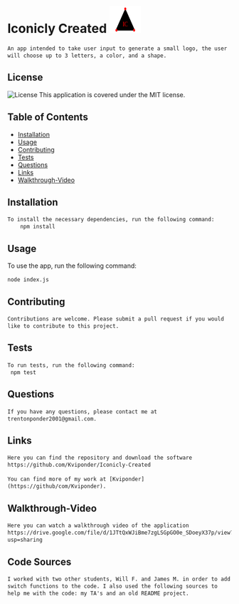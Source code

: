 # Iconicly Created <img src="examples/IC.svg" alt="Icon" width="70" height="60">

    An app intended to take user input to generate a small logo, the user will choose up to 3 letters, a color, and a shape.

## License

![License](https://img.shields.io/badge/License-MIT-green.svg)
This application is covered under the MIT license.

## Table of Contents

- [Installation](#installation)
- [Usage](#usage)
- [Contributing](#contributing)
- [Tests](#tests)
- [Questions](#questions)
- [Links](#links)
- [Walkthrough-Video](#walkthrough-video)

## Installation

    To install the necessary dependencies, run the following command:
        npm install

## Usage

To use the app, run the following command:

    node index.js

## Contributing

    Contributions are welcome. Please submit a pull request if you would like to contribute to this project.

## Tests

    To run tests, run the following command:
     npm test

## Questions

    If you have any questions, please contact me at trentonponder2001@gmail.com.

## Links

    Here you can find the repository and download the software https://github.com/Kviponder/Iconicly-Created

    You can find more of my work at [Kviponder](https://github/com/Kviponder).

## Walkthrough-Video

    Here you can watch a walkthrough video of the application https://drive.google.com/file/d/1JTtQxWJiBme7zgLSGpGO0e_SDoeyX37p/view?usp=sharing


## Code Sources
    I worked with two other students, Will F. and James M. in order to add switch functions to the code. I also used the following sources to help me with the code: my TA's and an old README project.
